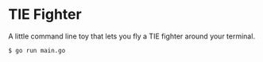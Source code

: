 # TIE Fighter
A little command line toy that lets you fly a TIE fighter around your terminal.

```bash
$ go run main.go
```